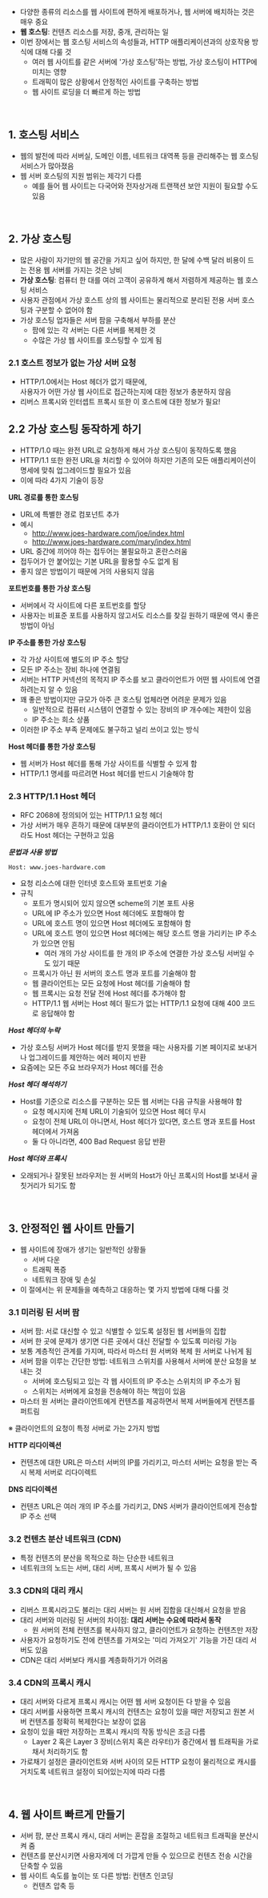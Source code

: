 - 다양한 종류의 리소스를 웹 사이트에 편하게 배포하거나, 웹 서버에 배치하는 것은 매우 중요
- **웹 호스팅**: 컨텐츠 리소스를 저장, 중개, 관리하는 일
- 이번 장에서는 웹 호스팅 서비스의 속성들과, HTTP 애플리케이션과의 상호작용 방식에 대해 다룰 것
  - 여러 웹 사이트를 같은 서버에 '가상 호스팅'하는 방법, 가상 호스팅이 HTTP에 미치는 영향
  - 트래픽이 많은 상황에서 안정적인 사이트를 구축하는 방법
  - 웹 사이트 로딩을 더 빠르게 하는 방법

<br>

## 1. 호스팅 서비스

- 웹의 발전에 따라 서버실, 도메인 이름, 네트워크 대역폭 등을 관리해주는 웹 호스팅 서비스가 많아졌음
- 웹 서버 호스팅의 지원 범위는 제각기 다름
  - 예를 들어 웹 사이트는 다국어와 전자상거래 트랜잭션 보안 지원이 필요할 수도 있음

<br>

## 2. 가상 호스팅

- 많은 사람이 자기만의 웹 공간을 가지고 싶어 하지만, 한 달에 수백 달러 비용이 드는 전용 웹 서버를 가지는 것은 낭비
- **가상 호스팅**: 컴퓨터 한 대를 여러 고객이 공유하게 해서 저렴하게 제공하는 웹 호스팅 서비스
- 사용자 관점에서 가상 호스트 상의 웹 사이트는 물리적으로 분리된 전용 서버 호스팅과 구분할 수 없어야 함
- 가상 호스팅 업자들은 서버 팜을 구축해서 부하를 분산
  - 팜에 있는 각 서버는 다른 서버를 복제한 것
  - 수많은 가상 웹 사이트를 호스팅할 수 있게 됨

### 2.1 호스트 정보가 없는 가상 서버 요청

- HTTP/1.0에서는 Host 헤더가 없기 때문에,<br>사용자가 어떤 가상 웹 사이트로 접근하는지에 대한 정보가 충분하지 않음
- 리버스 프록시와 인터셉트 프록시 또한 이 호스트에 대한 정보가 필요!

## 2.2 가상 호스팅 동작하게 하기

- HTTP/1.0 때는 완전 URL로 요청하게 해서 가상 호스팅이 동작하도록 했음
- HTTP/1.1 또한 완전 URL을 처리할 수 있어야 하지만 기존의 모든 애플리케이션이 명세에 맞춰 업그레이드할 필요가 있음
- 이에 따라 4가지 기술이 등장

**URL 경로를 통한 호스팅**

- URL에 특별한 경로 컴포넌트 추가
- 예시
  - http://www.joes-hardware.com/joe/index.html
  - http://www.joes-hardware.com/mary/index.html
- URL 중간에 끼어야 하는 접두어는 불필요하고 혼란스러움
- 접두어가 안 붙어있는 기본 URL을 활용할 수도 없게 됨
- 좋지 않은 방법이기 때문에 거의 사용되지 않음

**포트번호를 통한 가상 호스팅**

- 서버에서 각 사이트에 다른 포트번호를 할당
- 사용자는 비표준 포트를 사용하지 않고서도 리소스를 찾길 원하기 때문에 역시 좋은 방법이 아님

**IP 주소를 통한 가상 호스팅**

- 각 가상 사이트에 별도의 IP 주소 할당
- 모든 IP 주소는 장비 하나에 연결됨
- 서버는 HTTP 커넥션의 목적지 IP 주소를 보고 클라이언트가 어떤 웹 사이트에 연결하려는지 알 수 있음
- 꽤 좋은 방법이지만 규모가 아주 큰 호스팅 업체라면 어려운 문제가 있음
  - 일반적으로 컴퓨터 시스템이 연결할 수 있는 장비의 IP 개수에는 제한이 있음
  - IP 주소는 희소 상품
- 이러한 IP 주소 부족 문제에도 불구하고 널리 쓰이고 있는 방식

**Host 헤더를 통한 가상 호스팅**

- 웹 서버가 Host 헤더를 통해 가상 사이트를 식별할 수 있게 함
- HTTP/1.1 명세를 따르려면 Host 헤더를 반드시 기술해야 함

### 2.3 HTTP/1.1 Host 헤더

- RFC 2068에 정의되어 있는 HTTP/1.1 요청 헤더
- 가상 서버가 매우 흔하기 때문에 대부분의 클라이언트가 HTTP/1.1 호환이 안 되더라도 Host 헤더는 구현하고 있음

**_문법과 사용 방법_**

```http
Host: www.joes-hardware.com
```

- 요청 리소스에 대한 인터넷 호스트와 포트번호 기술
- 규칙
  - 포트가 명시되어 있지 않으면 scheme의 기본 포트 사용
  - URL에 IP 주소가 있으면 Host 헤더에도 포함해야 함
  - URL에 호스트 명이 있으면 Host 헤더에도 포함해야 함
  - URL에 호스트 명이 있으면 Host 헤더에는 해당 호스트 명을 가리키는 IP 주소가 있으면 안됨
    - 여러 개의 가상 사이트를 한 개의 IP 주소에 연결한 가상 호스팅 서버일 수도 있기 때문
  - 프록시가 아닌 원 서버의 호스트 명과 포트를 기술해야 함
  - 웹 클라이언트는 모든 요청에 Host 헤더를 기술해야 함
  - 웹 프록시는 요청 전달 전에 Host 헤더를 추가해야 함
  - HTTP/1.1 웹 서버는 Host 헤더 필드가 없는 HTTP/1.1 요청에 대해 400 코드로 응답해야 함

**_Host 헤더의 누락_**

- 가상 호스팅 서버가 Host 헤더를 받지 못했을 때는 사용자를 기본 페이지로 보내거나 업그레이드를 제안하는 에러 페이지 반환
- 요즘에는 모든 주요 브라우저가 Host 헤더를 전송

**_Host 헤더 해석하기_**

- Host를 기준으로 리소스를 구분하는 모든 웹 서버는 다음 규칙을 사용해야 함
  - 요청 메시지에 전체 URL이 기술되어 있으면 Host 헤더 무시
  - 요청이 전체 URL이 아니면서, Host 헤더가 있다면, 호스트 명과 포트를 Host 헤더에서 가져옴
  - 둘 다 아니라면, 400 Bad Request 응답 반환

**_Host 헤더와 프록시_**

- 오래되거나 잘못된 브라우저는 원 서버의 Host가 아닌 프록시의 Host를 보내서 골칫거리가 되기도 함

<br>

## 3. 안정적인 웹 사이트 만들기

- 웹 사이트에 장애가 생기는 일반적인 상황들
  - 서버 다운
  - 트래픽 폭증
  - 네트워크 장애 및 손실
- 이 절에서는 위 문제들을 예측하고 대응하는 몇 가지 방법에 대해 다룰 것

### 3.1 미러링 된 서버 팜

- 서버 팜: 서로 대신할 수 있고 식별할 수 있도록 설정된 웹 서버들의 집합
- 서버 한 곳에 문제가 생기면 다른 곳에서 대신 전달할 수 있도록 미러링 가능
- 보통 계층적인 관계를 가지며, 따라서 마스터 원 서버와 복제 원 서버로 나뉘게 됨
- 서버 팜을 이루는 간단한 방법: 네트워크 스위치를 사용해서 서버에 분산 요청을 보내는 것
  - 서버에 호스팅되고 있는 각 웹 사이트의 IP 주소는 스위치의 IP 주소가 됨
  - 스위치는 서버에게 요청을 전송해야 하는 책임이 있음
- 마스터 원 서버는 클라이언트에게 컨텐츠를 제공하면서 복제 서버들에게 컨텐츠를 퍼트림

※ 클라이언트의 요청이 특정 서버로 가는 2가지 방법

**HTTP 리다이렉션**

- 컨텐츠에 대한 URL은 마스터 서버의 IP를 가리키고, 마스터 서버는 요청을 받는 즉시 복제 서버로 리다이렉트

**DNS 리다이렉션**

- 컨텐츠 URL은 여러 개의 IP 주소를 가리키고, DNS 서버가 클라이언트에게 전송할 IP 주소 선택

### 3.2 컨텐츠 분산 네트워크 (CDN)

- 특정 컨텐츠의 분산을 목적으로 하는 단순한 네트워크
- 네트워크의 노드는 서버, 대리 서버, 프록시 서버가 될 수 있음

### 3.3 CDN의 대리 캐시

- 리버스 프록시라고도 불리는 대리 서버는 원 서버 집합을 대신해서 요청을 받음
- 대리 서버와 미러링 된 서버의 차이점: **대리 서버는 수요에 따라서 동작**
  - 원 서버의 전체 컨텐츠를 복사하지 않고, 클라이언트가 요청하는 컨텐츠만 저장
- 사용자가 요청하기도 전에 컨텐츠를 가져오는 '미리 가져오기' 기능을 가진 대리 서버도 있음
- CDN은 대리 서버보다 캐시를 계층화하기가 어려움

### 3.4 CDN의 프록시 캐시

- 대리 서버와 다르게 프록시 캐시는 어떤 웹 서버 요청이든 다 받을 수 있음
- 대리 서버를 사용하면 프록시 캐시의 컨텐츠는 요청이 있을 때만 저장되고 원본 서버 컨텐츠를 정확히 복제한다는 보장이 없음
- 요청이 있을 때만 저장하는 프록시 캐시의 작동 방식은 조금 다름
  - Layer 2 혹은 Layer 3 장비(스위치 혹은 라우터)가 중간에서 웹 트래픽을 가로채서 처리하기도 함
- 가로채기 설정은 클라이언트와 서버 사이의 모든 HTTP 요청이 물리적으로 캐시를 거치도록 네트워크 설정이 되어있는지에 따라 다름

<br>

## 4. 웹 사이트 빠르게 만들기

- 서버 팜, 분산 프록시 캐시, 대리 서버는 혼잡을 조절하고 네트워크 트래픽을 분산시켜 줌
- 컨텐츠를 분산시키면 사용자게에 더 가깝게 만들 수 있으므로 컨텐츠 전송 시간을 단축할 수 있음
- 웹 사이트 속도를 높이는 또 다른 방법: 컨텐츠 인코딩
  - 컨텐츠 압축 등
